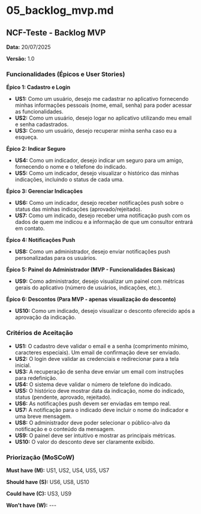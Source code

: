 # 05_backlog_mvp.md

## NCF-Teste - Backlog MVP

**Data:** 20/07/2025

**Versão:** 1.0


### Funcionalidades (Épicos e User Stories)

**Épico 1: Cadastro e Login**

* **US1:** Como um usuário, desejo me cadastrar no aplicativo fornecendo minhas informações pessoais (nome, email, senha) para poder acessar as funcionalidades.
* **US2:** Como um usuário, desejo logar no aplicativo utilizando meu email e senha cadastrados.
* **US3:** Como um usuário, desejo recuperar minha senha caso eu a esqueça.

**Épico 2: Indicar Seguro**

* **US4:** Como um indicador, desejo indicar um seguro para um amigo, fornecendo o nome e o telefone do indicado.
* **US5:** Como um indicador, desejo visualizar o histórico das minhas indicações, incluindo o status de cada uma.


**Épico 3: Gerenciar Indicações**

* **US6:** Como um indicador, desejo receber notificações push sobre o status das minhas indicações (aprovado/rejeitado).
* **US7:** Como um indicado, desejo receber uma notificação push com os dados de quem me indicou e a informação de que um consultor entrará em contato.

**Épico 4: Notificações Push**

* **US8:** Como um administrador, desejo enviar notificações push personalizadas para os usuários.


**Épico 5:  Painel do Administrador (MVP - Funcionalidades Básicas)**

* **US9:** Como administrador, desejo visualizar um painel com métricas gerais do aplicativo (número de usuários, indicações, etc.).

**Épico 6: Descontos (Para MVP - apenas visualização do desconto)**

* **US10:** Como um indicado, desejo visualizar o desconto oferecido após a aprovação da indicação.


### Critérios de Aceitação

* **US1:**  O cadastro deve validar o email e a senha (comprimento mínimo, caracteres especiais).  Um email de confirmação deve ser enviado.
* **US2:** O login deve validar as credenciais e redirecionar para a tela inicial.
* **US3:** A recuperação de senha deve enviar um email com instruções para redefinição.
* **US4:**  O sistema deve validar o número de telefone do indicado.
* **US5:** O histórico deve mostrar data da indicação, nome do indicado, status (pendente, aprovado, rejeitado).
* **US6:** As notificações push devem ser enviadas em tempo real.
* **US7:** A notificação para o indicado deve incluir o nome do indicador e uma breve mensagem.
* **US8:** O administrador deve poder selecionar o público-alvo da notificação e o conteúdo da mensagem.
* **US9:** O painel deve ser intuitivo e mostrar as principais métricas.
* **US10:**  O valor do desconto deve ser claramente exibido.


### Priorização (MoSCoW)

**Must have (M):** US1, US2, US4, US5, US7

**Should have (S):** US6, US8, US10

**Could have (C):** US3, US9

**Won't have (W):**  ---
